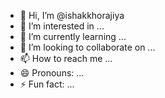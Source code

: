 - 👋 Hi, I’m @ishakkhorajiya
- 👀 I’m interested in ...
- 🌱 I’m currently learning ...
- 💞️ I’m looking to collaborate on ...
- 📫 How to reach me ...
- 😄 Pronouns: ...
- ⚡ Fun fact: ...

<!---
ishakkhorajiya/ishakkhorajiya is a ✨ special ✨ repository because its `README.md` (this file) appears on your GitHub profile.
You can click the Preview link to take a look at your changes.
--->
